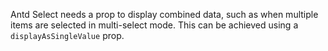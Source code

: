 Antd Select needs a prop to display combined data, such as when multiple items are selected in multi-select mode. This can be achieved using a `displayAsSingleValue` prop.
